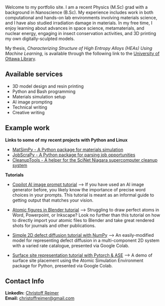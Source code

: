 Welcome to my portfolio site.  I am a recent Physics (M.Sc) grad with a background in Nanoscience (B.Sc). My experience includes work in both computational and hands-on lab environments involving materials science, and I have also studied irradiation damage in materials.  In my free time, I enjoy learning about advances in space science, metamaterials, and nuclear energy, engaging in insect conservation activities, and 3D printing my own digitally-sculpted models.

My thesis, *Characterizing Structure of High Entropy Alloys (HEAs) Using Machine Learning*, is available through the following link to the [University of Ottawa Library](https://ruor.uottawa.ca/items/0f90b21a-f8d5-4479-9f08-d2b9463512c4).

<h2>Available services</h2>

* 3D model design and resin printing
* Python and Bash programming
* Materials simulation setup
* AI image prompting
* Technical writing
* Creative writing

<h2> Example work </h2>
  
**Links to some of my recent projects with Python and Linux**
* [MatSimPy - A Python package for materials simulation](https://cleanit.github.io/MatSimPy/)
* [JobScraPy - A Python package for parsing job opportunities](https://cjbr-97.github.io/JobScraPy/)
* [CleanupTools - A helper for the SciNet Niagara supercomputer cleanup system](https://cjbr-97.github.io/CleanupTools/)

**Tutorials**

* [Copilot AI image prompt tutorial](prompting.md) --> If you have used an AI image generator before, you likely know the importance of precise word choices in your prompts.  This tutorial is meant as an informal guide to getting output that matches your vision.

* [Atomic figures in Blender tutorial](atomicblender.md) --> Struggling to draw perfect atoms in Word, Powerpoint, or Inkscape? Look no further than this tutorial on how to directly import your atomic files to Blender and take great rendered shots for journals and other publications.

* [Simple 2D defect diffusion tutorial with NumPy](https://colab.research.google.com/github/CLEANit/tutorials/blob/master/2D_KMC_Example.ipynb) --> An easily-modified model for representing defect diffusion in a multi-component 2D system with a varied rate catalogue, presented via Google Colab.
  
* [Surface site representation tutorial with Pytorch & ASE](https://colab.research.google.com/github/CLEANit/tutorials/blob/master/Pytorch_ASE_Surfaces.ipynb) --> A demo of surface site placement using the Atomic Simulation Environment package for Python, presented via Google Colab.

<h2>Contact Info</h2>

**LinkedIn:** [Christoff Reimer](https://www.linkedin.com/in/christoff-reimer/) \
**Email:** <christoffreimer@gmail.com>
